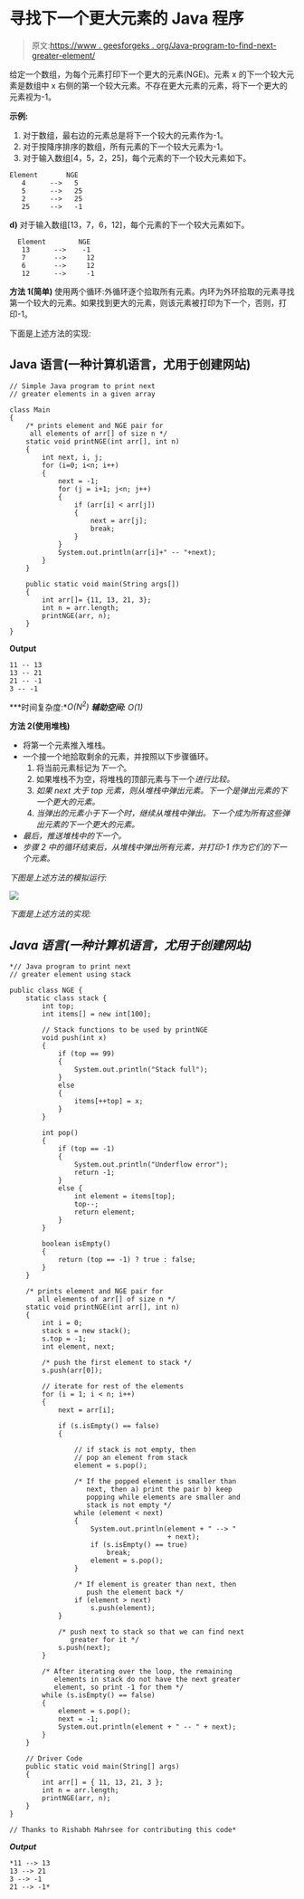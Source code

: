 # 寻找下一个更大元素的 Java 程序

> 原文:[https://www . geesforgeks . org/Java-program-to-find-next-greater-element/](https://www.geeksforgeeks.org/java-program-to-find-next-greater-element/)

给定一个数组，为每个元素打印下一个更大的元素(NGE)。元素 x 的下一个较大元素是数组中 x 右侧的第一个较大元素。不存在更大元素的元素，将下一个更大的元素视为-1。

**示例:**

1.  对于数组，最右边的元素总是将下一个较大的元素作为-1。
2.  对于按降序排序的数组，所有元素的下一个较大元素为-1。
3.  对于输入数组[4，5，2，25]，每个元素的下一个较大元素如下。

```
Element       NGE
   4      -->   5
   5      -->   25
   2      -->   25
   25     -->   -1
```

**d)** 对于输入数组[13，7，6，12]，每个元素的下一个较大元素如下。

```
  Element        NGE
   13      -->    -1
   7       -->     12
   6       -->     12
   12      -->     -1
```

**方法 1(简单)**
使用两个循环:外循环逐个拾取所有元素。内环为外环拾取的元素寻找第一个较大的元素。如果找到更大的元素，则该元素被打印为下一个，否则，打印-1。

下面是上述方法的实现:

## Java 语言(一种计算机语言，尤用于创建网站)

```
// Simple Java program to print next 
// greater elements in a given array

class Main
{ 
    /* prints element and NGE pair for 
     all elements of arr[] of size n */
    static void printNGE(int arr[], int n)
    {
        int next, i, j;
        for (i=0; i<n; i++)
        {
            next = -1;
            for (j = i+1; j<n; j++)
            {
                if (arr[i] < arr[j])
                {
                    next = arr[j];
                    break;
                }
            }
            System.out.println(arr[i]+" -- "+next);
        }
    }

    public static void main(String args[])
    {
        int arr[]= {11, 13, 21, 3};
        int n = arr.length;
        printNGE(arr, n);
    }
}
```

**Output**

```
11 -- 13
13 -- 21
21 -- -1
3 -- -1
```

***时间复杂度:**O(N<sup>2</sup>)*
***辅助空间:** O(1)*

**方法 2(使用堆栈)**

*   将第一个元素推入堆栈。
*   一个接一个地拾取剩余的元素，并按照以下步骤循环。
    1.  将当前元素标记为*下一个*。
    2.  如果堆栈不为空，将堆栈的顶部元素与下一个*进行比较。*
    3.  *如果 next 大于 top 元素，则从堆栈中弹出元素。*下一个*是弹出元素的下一个更大的元素。*
    4.  *当弹出的元素小于下一个时，继续从堆栈中弹出。*下一个*成为所有这些弹出元素的下一个更大的元素。*
*   *最后，推送堆栈中的下一个。*
*   *步骤 2 中的循环结束后，从堆栈中弹出所有元素，并打印-1 作为它们的下一个元素。*

*下图是上述方法的模拟运行:*

*![](img/27b81ef281dfd24d9634420c545261aa.png)*

*下面是上述方法的实现:*

## *Java 语言(一种计算机语言，尤用于创建网站)*

```
*// Java program to print next
// greater element using stack

public class NGE {
    static class stack {
        int top;
        int items[] = new int[100];

        // Stack functions to be used by printNGE
        void push(int x)
        {
            if (top == 99) 
            {
                System.out.println("Stack full");
            }
            else
            {
                items[++top] = x;
            }
        }

        int pop()
        {
            if (top == -1) 
            {
                System.out.println("Underflow error");
                return -1;
            }
            else {
                int element = items[top];
                top--;
                return element;
            }
        }

        boolean isEmpty()
        {
            return (top == -1) ? true : false;
        }
    }

    /* prints element and NGE pair for
       all elements of arr[] of size n */
    static void printNGE(int arr[], int n)
    {
        int i = 0;
        stack s = new stack();
        s.top = -1;
        int element, next;

        /* push the first element to stack */
        s.push(arr[0]);

        // iterate for rest of the elements
        for (i = 1; i < n; i++) 
        {
            next = arr[i];

            if (s.isEmpty() == false)
            {

                // if stack is not empty, then
                // pop an element from stack
                element = s.pop();

                /* If the popped element is smaller than
                   next, then a) print the pair b) keep
                   popping while elements are smaller and
                   stack is not empty */
                while (element < next) 
                {
                    System.out.println(element + " --> "
                                       + next);
                    if (s.isEmpty() == true)
                        break;
                    element = s.pop();
                }

                /* If element is greater than next, then
                   push the element back */
                if (element > next)
                    s.push(element);
            }

            /* push next to stack so that we can find next
               greater for it */
            s.push(next);
        }

        /* After iterating over the loop, the remaining
           elements in stack do not have the next greater
           element, so print -1 for them */
        while (s.isEmpty() == false)
        {
            element = s.pop();
            next = -1;
            System.out.println(element + " -- " + next);
        }
    }

    // Driver Code
    public static void main(String[] args)
    {
        int arr[] = { 11, 13, 21, 3 };
        int n = arr.length;
        printNGE(arr, n);
    }
}

// Thanks to Rishabh Mahrsee for contributing this code*
```

***Output***

```
*11 --> 13
13 --> 21
3 --> -1
21 --> -1*
```
